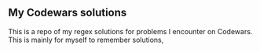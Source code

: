 ## My Codewars solutions

This is a repo of my regex solutions for problems I encounter on Codewars. This is mainly for myself to remember solutions, 
